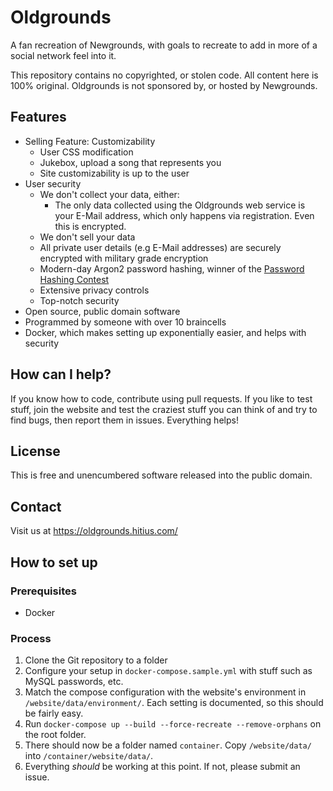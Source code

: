 # Oldgrounds
A fan recreation of Newgrounds, with goals to recreate to add in more of a social network feel into it.

This repository contains no copyrighted, or stolen code. All content here is 100% original. Oldgrounds is not sponsored by, or hosted by Newgrounds.

## Features
- Selling Feature: Customizability
    - User CSS modification
    - Jukebox, upload a song that represents you
    - Site customizability is up to the user
- User security
    - We don't collect your data, either:
        - The only data collected using the Oldgrounds web service is your E-Mail address, which only happens via registration. Even this is encrypted.
    - We don't sell your data
    - All private user details (e.g E-Mail addresses) are securely encrypted with military grade encryption
    - Modern-day Argon2 password hashing, winner of the [Password Hashing Contest](https://password-hashing.net/)
    - Extensive privacy controls
    - Top-notch security
- Open source, public domain software
- Programmed by someone with over 10 braincells
- Docker, which makes setting up exponentially easier, and helps with security

## How can I help?
If you know how to code, contribute using pull requests. If you like to test stuff, join the website and test the craziest stuff you can think of and try to find bugs, then report them in issues. Everything helps!

## License
This is free and unencumbered software released into the public domain.

## Contact
Visit us at https://oldgrounds.hitius.com/

## How to set up
### Prerequisites
- Docker

### Process
1. Clone the Git repository to a folder
2. Configure your setup in `docker-compose.sample.yml` with stuff such as MySQL passwords, etc.
3. Match the compose configuration with the website's environment in `/website/data/environment/`. Each setting is documented, so this should be fairly easy.
4. Run `docker-compose up --build --force-recreate --remove-orphans` on the root folder.
5. There should now be a folder named `container`. Copy `/website/data/` into `/container/website/data/`.
6. Everything *should* be working at this point. If not, please submit an issue.